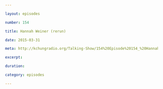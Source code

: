 ```yaml
---

layout: episodes

number: 154

title: Hannah Weiner (rerun)

date: 2015-03-31

meta: http://kchungradio.org/Talking-Show/154%20Episode%20154_%20Hannah%20Weiner%20(rerun).mp3

excerpt: 

duration: 

category: episodes

---
```


